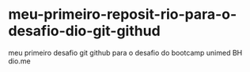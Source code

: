 # meu-primeiro-reposit-rio-para-o-desafio-dio-git-githud
meu primeiro desafio git github para o desafio do bootcamp unimed BH dio.me
